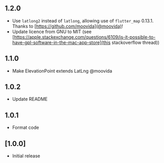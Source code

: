 ## 1.2.0

* Use `latlong2` instead of `latlong`, allowing use of `flutter_map` 0.13.1. Thanks to [https://github.com/moovida](@moovida)!
* Update licence from GNU to MIT (see [https://apple.stackexchange.com/questions/6109/is-it-possible-to-have-gpl-software-in-the-mac-app-store](this stackoverflow thread))

## 1.1.0

* Make ElevationPoint extends LatLng @moovida

## 1.0.2

* Update README

## 1.0.1

* Format code

## [1.0.0]

* Initial release
